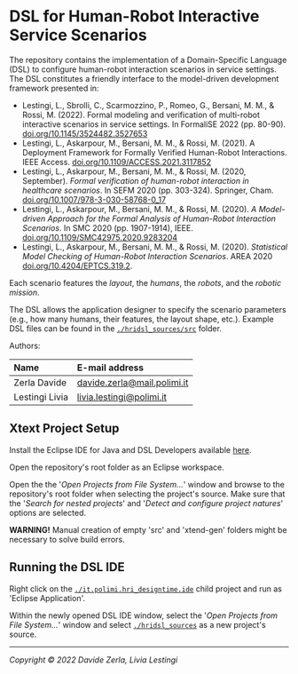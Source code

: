 DSL for Human-Robot Interactive Service Scenarios 
====================================

The repository contains the implementation of a Domain-Specific Language (DSL) to configure human-robot interaction scenarios in service settings.
The DSL constitutes a friendly interface to the model-driven development framework presented in:

- Lestingi, L., Sbrolli, C., Scarmozzino, P., Romeo, G., Bersani, M. M., & Rossi, M. (2022). Formal modeling and verification of multi-robot interactive scenarios in service settings. In FormaliSE 2022 (pp. 80-90). [doi.org/10.1145/3524482.3527653][paper5]
- Lestingi, L., Askarpour, M., Bersani, M. M., & Rossi, M. (2021). A Deployment Framework for Formally Verified Human-Robot Interactions. IEEE Access. [doi.org/10.1109/ACCESS.2021.3117852][paper4]
- Lestingi, L., Askarpour, M., Bersani, M. M., & Rossi, M. (2020, September). *Formal verification of human-robot interaction in healthcare scenarios*. In SEFM 2020 (pp. 303-324). Springer, Cham. [doi.org/10.1007/978-3-030-58768-0_17][paper2]
- Lestingi, L., Askarpour, M., Bersani, M. M., & Rossi, M. (2020). *A Model-driven Approach for the Formal Analysis of Human-Robot Interaction Scenarios*. In SMC 2020 (pp. 1907-1914), IEEE. [doi.org/10.1109/SMC42975.2020.9283204][paper3]
- Lestingi, L., Askarpour, M., Bersani, M. M., & Rossi, M. (2020). *Statistical Model Checking of Human-Robot Interaction Scenarios*. AREA 2020 [doi.org/10.4204/EPTCS.319.2][paper1].

Each scenario features the *layout*, the *humans*, the *robots*, and the *robotic mission*.

The DSL allows the application designer to specify the scenario parameters (e.g., how many humans, their features, the layout shape, etc.). Example DSL files can be found in the [`./hridsl_sources/src`](hridsl_sources/src) folder.

Authors:

| Name              | E-mail address           	 |
|:----------------- |:---------------------------|
| Zerla Davide		| davide.zerla@mail.polimi.it|
| Lestingi Livia    | livia.lestingi@polimi.it   |


Xtext Project Setup
-----------

Install the Eclipse IDE for Java and DSL Developers available [here][eclipse].

Open the repository's root folder as an Eclipse workspace.

Open the the '*Open Projects from File System...*' window and browse to the repository's root folder when selecting the project's source. Make sure that the '*Search for nested projects*' and '*Detect and configure project natures*' options are selected.

**WARNING!** 
Manual creation of empty 'src' and 'xtend-gen' folders might be necessary to solve build errors.
	
Running the DSL IDE
-----------

Right click on the [`./it.polimi.hri_designtime.ide`](it.polimi.hri_designtime.ide) child project and run as 'Eclipse Application'.

Within the newly opened DSL IDE window, select the '*Open Projects from File System...*' window and select [`./hridsl_sources`](hridsl_sources) as a new project's source.

---

*Copyright &copy; 2022 Davide Zerla, Livia Lestingi*

[paper1]: https://doi.org/10.4204/EPTCS.319.2
[paper2]: https://doi.org/10.1007/978-3-030-58768-0_17
[paper3]: https://doi.org/10.1109/SMC42975.2020.9283204
[paper4]: https://doi.org/10.1109/ACCESS.2021.3117852
[paper5]: https://doi.org/10.1145/3524482.3527653
[uppaal]: https://uppaal.org/
[verifyta]: https://docs.uppaal.org/toolsandapi/verifyta/
[eclipse]: https://www.eclipse.org/downloads/packages/release/2022-09/r/eclipse-ide-java-and-dsl-developers
